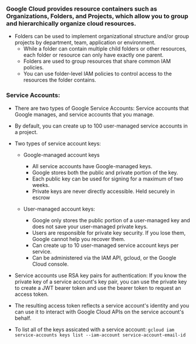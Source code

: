 ### Google Cloud provides resource containers such as Organizations, Folders, and Projects, which allow you to group and hierarchically organize cloud resources.

- Folders can be used to implement organizational structure and/or group projects by department, team, application or environment.
    - While a folder can contain multiple child folders or other resources, each folder or resource can only have exactly one parent.
    - Folders are used to group resources that share common IAM policies.
    - You can use folder-level IAM policies to control access to the resources the folder contains.

### Service Accounts:

- There are two types of Google Service Accounts: Service accounts that Google manages, and service accounts that you manage.
- By default, you can create up to 100 user-managed service accounts in a project.

- Two types of service account keys:
    - Google-managed account keys
        - All service accounts have Google-managed keys.
        - Google stores both the public and private portion of the key.
        - Each public key can be used for signing for a maximum of two weeks.
        - Private keys are never directly accessible. Held securely in escrow

    - User-managed account keys:
        - Google only stores the public portion of a user-managed key and does not save your user-managed private keys.
        - Users are responsible for private key security. If you lose them, Google cannot help you recover them.
        - Can create up to 10 user-managed service account keys per service.
        - Can be administered via the IAM API, gcloud, or the Google Cloud console.

- Service accounts use RSA key pairs for authentication: If you know the private key of a service account's key pair, you can use the private key to create a JWT bearer token and use the bearer token to request an access token.

- The resulting access token reflects a service account's identity and you can use it to interact with Google Cloud APIs on the service account's behalf.

- To list all of the keys assicated with a service account:
`gcloud iam service-accounts keys list --iam-account service-account-email-id`



